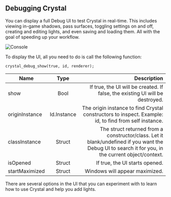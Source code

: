 
## Debugging Crystal <!-- {docsify-ignore} -->

You can display a full Debug UI to test Crystal in real-time. This includes viewing in-game shadows, pass surfaces, toggling settings on and off, creating and editing lights, and even saving and loading them. All with the goal of speeding up your workflow.

![Console](/./images/DebugUI.png)

To display the UI, all you need to do is call the following function:

```gml
crystal_debug_show(true, id, renderer);
```

| Name | Type | Description |  
|-----------|:-----------:|-----------:|  
| show | Bool | If true, the UI will be created. If false, the existing UI will be destroyed. |  
| originInstance | Id.Instance | The origin instance to find Crystal constructors to inspect. Example: id, to find from self instance. |  
| classInstance | Struct | The struct returned from a constructor/class. Let it blank/undefined if you want the Debug UI to search it for you, in the current object/context. | 
| isOpened | Struct | If true, the UI starts opened. |  
| startMaximized | Struct | Windows will appear maximized. |  

There are several options in the UI that you can experiment with to learn how to use Crystal and help you add lights.